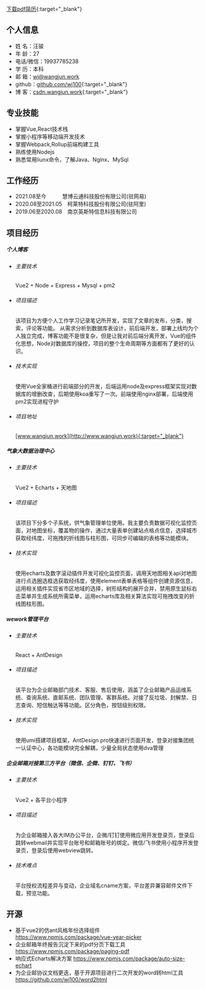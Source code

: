 [下载pdf简历](http://www.wangjun.work/source/汪骏简历2021.pdf){:target="_blank"}
## 个人信息 

* 姓 名：汪骏
* 年 龄：27
* 电话/微信：19937785238
* 学 历：本科
* 邮 箱：wj@wangjun.work
* github：[github.com/wj100](http://github.com/wj100){:target="_blank"}
* 博 客：[csdn.wangjun.work](http://csdn.wangjun.work){:target="_blank"}


## 专业技能

- 掌握Vue,React技术栈
- 掌握小程序等移动端开发技术
- 掌握Webpack,Rollup前端构建工具
- 熟练使用Nodejs
- 熟悉常用liunx命令，了解Java、Nginx、MySql 
## 工作经历

* 2021.08至今&emsp;&emsp;&emsp;慧博云通科技股份有限公司(驻网易)
* 2020.08至2021.05&emsp;柯莱特科技股份有限公司(驻阿里)
* 2019.06至2020.08&emsp;南京英斯特信息科技有限公司


## 项目经历

##### 个人博客 
  * ###### 主要技术  
    Vue2 + Node + Express + Mysql + pm2
  * ###### 项目描述  
    该项目为方便个人工作学习记录笔记所开发，实现了文章的发布，分类，搜索，评论等功能。
	从需求分析到数据库表设计，前后端开发，部署上线均为个人独立完成，博客功能不是很复杂，但是让我对前后端分离开发，Vue的组件化思想，Node对数据库的操控，项目的整个生命周期等方面都有了更好的认识。
  * ###### 技术实现  
    使用Vue全家桶进行前端部分的开发，后端运用node及express框架实现对数据库的增删改查，后期使用koa重写了一次。前端使用nginx部署，后端使用pm2实现进程守护
  * ###### 项目地址  
    [www.wangjun.work](http://www.wangjun.work){:target="_blank"}

##### 气象大数据治理中心
  * ###### 主要技术  
    Vue2 + Echarts + 天地图
  * ###### 项目描述  
    该项目下分多个子系统，供气象管理单位使用。我主要负责数据可视化监控页面，对地图坐标，覆盖物的操作，通过大量表单创建站点格点信息，选择城市获取经纬度，可拖拽的折线图与柱形图，可同步可编辑的表格等功能模块。
  * ###### 技术实现  
    使用echarts及数字滚动插件开发可视化监控页面，调用天地图相关api对地图进行点选圈选框选获取经纬度，使用element表单表格等组件创建资源信息，运用相关插件实现省市区地域的选择，树形结构的展开合并，禁用原生鼠标右击菜单并生成系统所需菜单，运用echarts库及相关算法实现可拖拽改变的折线图柱形图。

##### wework管理平台
  * ###### 主要技术  
    React + AntDesign
  * ###### 项目描述  
    该平台为企业邮箱部门技术、客服、售后使用，涵盖了企业邮箱产品运维系统、查询系统、直邮系统、团队管理、客群系统。对接了反垃圾、封解禁、日志查询、短信触达等等功能。区分角色，按钮级别权限。
  * ###### 技术实现  
    使用umi搭建项目框架，AntDesign pro快速进行页面开发，登录对接集团统一认证中心，各功能模块完全解耦，少量全局状态使用dva管理

##### 企业邮箱对接第三方平台（微信、企微、钉钉、飞书）
  * ###### 主要技术  
    Vue2 + 各平台小程序
  * ###### 项目描述  
    为企业邮箱接入各大IM办公平台，企微/钉钉使用微应用开发登录页，登录后跳转webmail并实现平台账号和邮箱账号的绑定。微信/飞书使用小程序开发登录页，登录后使用webview跳转。
  * ###### 技术难点  
    平台授权流程差异与变动，企业域名cname方案，平台差异兼容邮件文件下载，预览功能。

## 开源
- 基于vue2的仿ant风格年份选择组件 https://www.npmjs.com/package/vue-year-picker
- 企业邮箱年终报告沉淀下来的pdf分页下载工具 https://www.npmjs.com/package/paging-pdf
- 响应式Echarts解决方案  https://www.npmjs.com/package/auto-size-echart
- 为企业邮协议文档更迭，基于开源项目进行二次开发的word转html工具  https://github.com/wj100/word2html